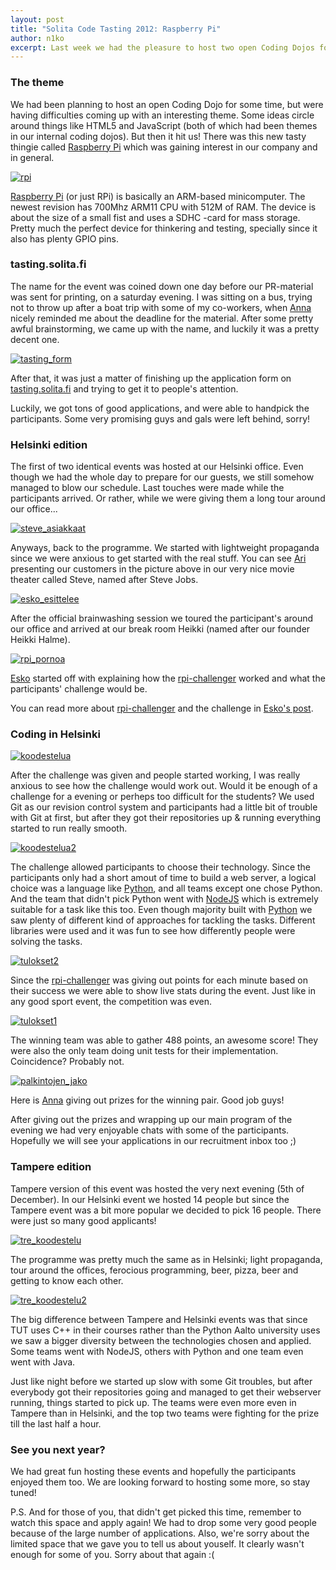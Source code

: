 ```yaml
---
layout: post
title: "Solita Code Tasting 2012: Raspberry Pi"
author: n1ko
excerpt: Last week we had the pleasure to host two open Coding Dojos for 30 enthustiatic programmers. The theme was Raspberry Pi and creating your own web-server that could service our demanding challenger.
---
```


### The theme ###

We had been planning to host an open Coding Dojo for some time, but were having
difficulties coming up with an interesting theme.
Some ideas circle around things like HTML5 and JavaScript (both of which had
been themes in our internal coding dojos).
But then it hit us! There was this new tasty thingie called
[Raspberry Pi](http://www.raspberrypi.org/) which was gaining interest in our
company and in general.

[![rpi](/img/codetasting/small/rpi.jpg)](/img/codetasting/rpi.jpg)

[Raspberry Pi](http://www.raspberrypi.org/) (or just RPi) is basically an ARM-based minicomputer.
The newest revision has 700Mhz ARM11 CPU with 512M of RAM. The device is about the size of a
small fist and uses a SDHC -card for mass storage. Pretty much the perfect device for thinkering
and testing, specially since it also has plenty GPIO pins.

### tasting.solita.fi ###

The name for the event was coined down one day before our PR-material was sent for printing, on a saturday evening.
I was sitting on a bus, trying not to throw up after a boat trip with some of my co-workers, when
[Anna](http://github.com/annaragh) nicely reminded me about the deadline for the material.
After some pretty awful brainstorming, we came up with the name, and luckily it was a pretty decent one.

[![tasting_form](/img/codetasting/small/tasting_form.png)](/img/codetasting/tasting_form.png)

After that, it was just a matter of finishing up the application form on
[tasting.solita.fi](http://https://github.com/solita/codetasting-form) and trying to get it to people's attention.

Luckily, we got tons of good applications, and were able to handpick the participants.
Some very promising guys and gals were left behind, sorry!

### Helsinki edition ###

The first of two identical events was hosted at our Helsinki office. Even though we had the whole day to prepare for our guests, we still somehow managed to blow our schedule. Last touches were made while the participants arrived. Or rather, while we were giving them a long tour around our office...

[![steve_asiakkaat](/img/codetasting/small/steve_asiakkaat.jpg)](/img/codetasting/steve_asiakkaat.jpg)

Anyways, back to the programme. We started with lightweight propaganda since we were anxious to get started with the real stuff. You can see [Ari](http://github.com/aautio) presenting our customers in the picture above in our very nice movie theater called Steve, named after Steve Jobs.

[![esko_esittelee](/img/codetasting/small/esko_esittelee.jpg)](/img/codetasting/esko_esittelee.jpg)

After the official brainwashing session we toured the participant's around our office and arrived at our break room Heikki (named after our founder Heikki Halme).

[![rpi_pornoa](/img/codetasting/small/rpi_pornoa.jpg)](/img/codetasting/rpi_pornoa.jpg)

[Esko](http://github.org/orfjackal) started off with explaining how the [rpi-challenger](http://github.com/solita/rpi-challenger) worked and what the participants' challenge would be.

You can read more about [rpi-challenger](http://github.com/solita/rpi-challenger) and the challenge in [Esko's post](/2012/12/11/codetasting-code-behind-the-event.html).

### Coding in Helsinki ###

[![koodestelua](/img/codetasting/small/koodestelua.jpg)](/img/codetasting/koodestelua.jpg)

After the challenge was given and people started working, I was really anxious to see how the challenge would work out. Would it be enough of a challenge for a evening or perheps too difficult for the students? We used Git as our revision control system and participants had a little bit of trouble with Git at first, but after they got their repositories up & running everything started to run really smooth.

[![koodestelua2](/img/codetasting/small/koodestelua2.jpg)](/img/codetasting/koodestelua2.jpg)

The challenge allowed participants to choose their technology. Since the participants only had a short amout of time to build a web server, a logical choice was a language like [Python](http://www.python.org/), and all teams except one chose Python. And the team that didn't pick Python went with [NodeJS](http://nodejs.org/) which is extremely suitable for a task like this too. Even though majority built with [Python](http://www.python.org/) we saw plenty of different kind of approaches for tackling the tasks. Different libraries were used and it was fun to see how differently people were solving the tasks.

[![tulokset2](/img/codetasting/small/tulokset2.jpg)](/img/codetasting/tulokset2.jpg)

Since the [rpi-challenger](http://github.com/solita/rpi-challenger) was giving out points for each minute based on their success we were able to show live stats during the event. Just like in any good sport event, the competition was even.

[![tulokset1](/img/codetasting/small/tulokset1.jpg)](/img/codetasting/tulokset1.jpg)

The winning team was able to gather 488 points, an awesome score! They were also the only team doing unit tests for their implementation. Coincidence? Probably not.

[![palkintojen_jako](/img/codetasting/small/palkintojen_jako.jpg)](/img/codetasting/palkintojen_jako.jpg)

Here is [Anna](http://github.com/annara) giving out prizes for the winning pair. Good job guys!

After giving out the prizes and wrapping up our main program of the evening we had very enjoyable chats with some of the participants. Hopefully we will see your applications in our recruitment inbox too ;)

### Tampere edition ###

Tampere version of this event was hosted the very next evening (5th of December). In our Helsinki event we hosted 14 people but since the Tampere event was a bit more popular we decided to pick 16 people. There were just so many good applicants!

[![tre_koodestelu](/img/codetasting/small/tre_koodestelu.jpg)](/img/codetasting/tre_koodestelu.jpg)

The programme was pretty much the same as in Helsinki; light propaganda, tour around the offices, ferocious programming, beer, pizza, beer and getting to know each other.

[![tre_koodestelu2](/img/codetasting/small/tre_koodestelu2.jpg)](/img/codetasting/tre_koodestelu2.jpg)

The big difference between Tampere and Helsinki events was that since TUT uses C++ in their courses rather than the Python Aalto university uses we saw a bigger diversity between the technologies chosen and applied. Some teams went with NodeJS, others with Python and one team even went with Java.

Just like night before we started up slow with some Git troubles, but after everybody got their repositories going and managed to get their webserver running, things started to pick up. The teams were even more even in Tampere than in Helsinki, and the top two teams were fighting for the prize till the last half a hour.

### See you next year? ###

We had great fun hosting these events and hopefully the participants enjoyed them too. We are looking forward to hosting some more, so stay tuned!

P.S. And for those of you, that didn't get picked this time, remember to watch this space and apply again! We had to drop some very good people because of the large number of applications. Also, we're sorry about the limited space that we gave you to tell us about youself. It clearly wasn't enough for some of you. Sorry about that again :(
